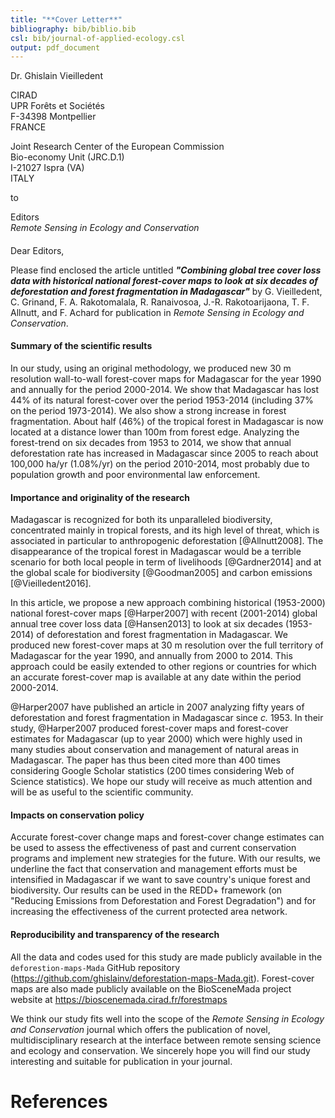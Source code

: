```yaml
---
title: "**Cover Letter**"
bibliography: bib/biblio.bib
csl: bib/journal-of-applied-ecology.csl
output: pdf_document
---
```


Dr. Ghislain Vieilledent 

CIRAD    
UPR Forêts et Sociétés    
F-34398 Montpellier    
FRANCE

Joint Research Center of the European Commission   
Bio-economy Unit (JRC.D.1)  
I-21027 Ispra (VA)  
ITALY

to

Editors    
_Remote Sensing in Ecology and Conservation_ 

####

Dear Editors,

Please find enclosed the article untitled _**"Combining global tree cover loss data with historical national forest-cover maps to look at six decades of deforestation and forest fragmentation in Madagascar"**_ by G. Vieilledent, C. Grinand, F. A. Rakotomalala, R. Ranaivosoa, J.-R. Rakotoarijaona, T. F. Allnutt, and F. Achard for publication in _Remote Sensing in Ecology and Conservation_.

#### Summary of the scientific results

In our study, using an original methodology, we produced new 30 m resolution wall-to-wall forest-cover maps for Madagascar for the year 1990 and annually for the period 2000-2014. We show that Madagascar has lost 44% of its natural forest-cover over the period 1953-2014 (including 37% on the period 1973-2014). We also show a strong increase in forest fragmentation. About half (46%) of the tropical forest in Madagascar is now located at a distance lower than 100m from forest edge. Analyzing the forest-trend on six decades from 1953 to 2014, we show that annual deforestation rate has increased in Madagascar since 2005 to reach about 100,000 ha/yr (1.08%/yr) on the period 2010-2014, most probably due to population growth and poor environmental law enforcement.

#### Importance and originality of the research

Madagascar is recognized for both its unparalleled biodiversity, concentrated mainly in tropical forests, and its high level of threat, which is associated in particular to anthropogenic deforestation [@Allnutt2008]. The disappearance of the tropical forest in Madagascar would be a terrible scenario for both local people in term of livelihoods [@Gardner2014] and at the global scale for biodiversity [@Goodman2005] and carbon emissions [@Vieilledent2016].

In this article, we propose a new approach combining historical (1953-2000) national forest-cover maps [@Harper2007] with recent (2001-2014) global annual tree cover loss data [@Hansen2013] to look at six decades (1953-2014) of deforestation and forest fragmentation in Madagascar. We produced new forest-cover maps at 30 m resolution over the full territory of Madagascar for the year 1990, and annually from 2000 to 2014. This approach could be easily extended to other regions or countries for which an accurate forest-cover map is available at any date within the period 2000-2014.

@Harper2007 have published an article in 2007 analyzing fifty years of deforestation and forest fragmentation in Madagascar since _c._ 1953. In their study, @Harper2007 produced forest-cover maps and forest-cover estimates for Madagascar (up to year 2000) which were highly used in many studies about conservation and management of natural areas in Madagascar. The paper has thus been cited more than 400 times considering Google Scholar statistics (200 times considering Web of Science statistics). We hope our study will receive as much attention and will be as useful to the scientific community.

#### Impacts on conservation policy

Accurate forest-cover change maps and forest-cover change estimates can be used to assess the effectiveness of past and current conservation programs and implement new strategies for the future. With our results, we underline the fact that conservation and management efforts must be intensified in Madagascar if we want to save country's unique forest and biodiversity. Our results can be used in the REDD+ framework (on "Reducing Emissions from Deforestation and Forest Degradation") and for increasing the effectiveness of the current protected area network.

#### Reproducibility and transparency of the research

All the data and codes used for this study are made publicly available in the `deforestion-maps-Mada` GitHub repository (<https://github.com/ghislainv/deforestation-maps-Mada.git>). Forest-cover maps are also made publicly available on the BioSceneMada project website at <https://bioscenemada.cirad.fr/forestmaps>

We think our study fits well into the scope of the _Remote Sensing in Ecology and Conservation_ journal which offers the publication of novel, multidisciplinary research at the interface between remote sensing science and ecology and conservation. We sincerely hope you will find our study interesting and suitable for publication in your journal.

# References


